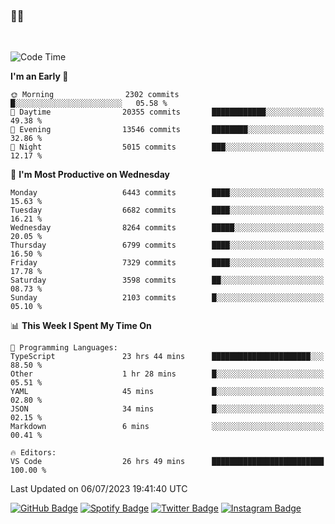 ### 🤙🍺

<!-- <a href="https://github-readme-stats.vercel.app/api?username=hzak2xx&count_private=true&show_icons=true&theme=dracula">
  <img align="center" src="https://github-readme-stats.vercel.app/api?username=hzak2xx&count_private=true&show_icons=true&theme=dracula" />
</a>
</br> -->
</br>

<!--START_SECTION:waka-->
![Code Time](http://img.shields.io/badge/Code%20Time-2%2C627%20hrs%2030%20mins-blue)

**I'm an Early 🐤** 

```text
🌞 Morning                2302 commits        █░░░░░░░░░░░░░░░░░░░░░░░░   05.58 % 
🌆 Daytime                20355 commits       ████████████░░░░░░░░░░░░░   49.38 % 
🌃 Evening                13546 commits       ████████░░░░░░░░░░░░░░░░░   32.86 % 
🌙 Night                  5015 commits        ███░░░░░░░░░░░░░░░░░░░░░░   12.17 % 
```
📅 **I'm Most Productive on Wednesday** 

```text
Monday                   6443 commits        ████░░░░░░░░░░░░░░░░░░░░░   15.63 % 
Tuesday                  6682 commits        ████░░░░░░░░░░░░░░░░░░░░░   16.21 % 
Wednesday                8264 commits        █████░░░░░░░░░░░░░░░░░░░░   20.05 % 
Thursday                 6799 commits        ████░░░░░░░░░░░░░░░░░░░░░   16.50 % 
Friday                   7329 commits        ████░░░░░░░░░░░░░░░░░░░░░   17.78 % 
Saturday                 3598 commits        ██░░░░░░░░░░░░░░░░░░░░░░░   08.73 % 
Sunday                   2103 commits        █░░░░░░░░░░░░░░░░░░░░░░░░   05.10 % 
```


📊 **This Week I Spent My Time On** 

```text
💬 Programming Languages: 
TypeScript               23 hrs 44 mins      ██████████████████████░░░   88.50 % 
Other                    1 hr 28 mins        █░░░░░░░░░░░░░░░░░░░░░░░░   05.51 % 
YAML                     45 mins             █░░░░░░░░░░░░░░░░░░░░░░░░   02.80 % 
JSON                     34 mins             █░░░░░░░░░░░░░░░░░░░░░░░░   02.15 % 
Markdown                 6 mins              ░░░░░░░░░░░░░░░░░░░░░░░░░   00.41 % 

🔥 Editors: 
VS Code                  26 hrs 49 mins      █████████████████████████   100.00 % 
```


 Last Updated on 06/07/2023 19:41:40 UTC
<!--END_SECTION:waka-->

[![GitHub Badge](https://img.shields.io/badge/GitHub-100000?style=for-the-badge&logo=github&logoColor=white)](https://github.com/hzak2xx)
[![Spotify Badge](https://img.shields.io/badge/Spotify-1ED760?&style=for-the-badge&logo=spotify&logoColor=white)](https://open.spotify.com/user/uf90s6sbbh75a1mt44clkhkvf)
[![Twitter Badge](https://img.shields.io/badge/Twitter-1DA1F2?style=for-the-badge&logo=twitter&logoColor=white)](https://twitter.com/hzak2xx)
[![Instagram Badge](https://img.shields.io/badge/Instagram-E4405F?style=for-the-badge&logo=instagram&logoColor=white)](https://www.instagram.com/hzak2xx/)

